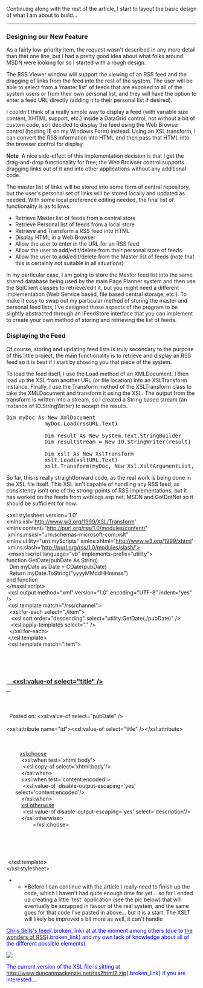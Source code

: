 Continuing along with the rest of the article, I start to layout the basic design of what I am about to build... 

* * *

### Designing our New Feature

As a fairly low-priority item, the request wasn't described in any more detail than that one line, but I had a pretty good idea about what folks around MSDN were looking for so I started with a rough design.

The RSS Viewer window will support the viewing of an RSS feed and the dragging of links from the feed into the rest of the system. The user will be able to select from a &#8216;master list' of feeds that are exposed to all of the system users or from their own personal list, and they will have the option to enter a feed URL directly (adding it to their personal list if desired).

I couldn't think of a really simple way to display a feed (with variable size content, XHTML support, etc.) inside a DataGrid control, not without a bit of custom code, so I decided to display the feed using the Web Browser control (hosting IE on my Windows Form) instead. Using an XSL transform, I can convert the RSS information into HTML and then pass that HTML into the browser control for display.

**Note**  A nice side-effect of this implementation decision is that I get the drag-and-drop functionality for free; the Web Browser control supports dragging links out of it and into other applications without any additional code. 

The master list of links will be stored into some form of central repository, but the user's personal set of links will be stored locally and updated as needed. With some local preference editing needed, the final list of functionality is as follows:

  * Retrieve Master list of feeds from a central store 
  * Retrieve Personal list of feeds from a local store 
  * Retrieve and Transform a RSS feed into HTML 
  * Display HTML in a Web Browser 
  * Allow the user to enter in the URL for an RSS feed 
  * Allow the user to add/edit/delete from their personal store of feeds 
  * Allow the user to add/edit/delete from the Master list of feeds (note that this is certainly not suitable in all situations) 

In my particular case, I am going to store the Master feed list into the same shared database being used by the main Page Planner system and then use the SqlClient classes to retrieve/edit it, but you might need a different implementation (Web Service based, file based central storage, etc.). To make it easy to swap out my particular method of storing the master and personal feed lists, I've designed those aspects of the program to be slightly abstracted through an IFeedStore interface that you can implement to create your own method of storing and retrieving the list of feeds.

### Displaying the Feed

Of course, storing and updating feed lists is truly secondary to the purpose of this little project, the main functionality is to retrieve and display an RSS feed so it is best if I start by showing you that piece of the system.

To load the feed itself, I use the Load method of an XMLDocument. I then load up the XSL from another URL (or file location) into an XSLTransform instance. Finally, I use the Transform method of the XSLTransform class to take the XMLDocument and transform it using the XSL. The output from the transform is written into a stream, so I created a String based stream (an instance of IO.StringWriter) to accept the results.

<pre>Dim myDoc As New XmlDocument
            myDoc.Load(rssURL.Text)

            Dim result As New System.Text.StringBuilder
            Dim resultStream = New IO.StringWriter(result)

            Dim xslt As New XslTransform
            xslt.Load(xsltURL.Text)
            xslt.Transform(myDoc, New Xsl.XsltArgumentList, resultStream)
</pre>

So far, this is really straightforward code, as the real work is being done in the XSL file itself. This XSL isn't capable of handling any RSS feed, as consistency isn't one of the strong-points of RSS implementations, but it has worked on the feeds from weblogs.asp.net, MSDN and GotDotNet so it should be sufficient for now. </ul> 

<?xml version="1.0&#8243; encoding="UTF-8&#8243; ?>  
<xsl:stylesheet version='1.0&#8242; xmlns:xsl='http://www.w3.org/1999/XSL/Transform' xmlns:content='http://purl.org/rss/1.0/modules/content/'  
 xmlns:msxsl="urn:schemas-microsoft-com:xslt" xmlns:utility="urn:myScripts" xmlns:xhtml='http://www.w3.org/1999/xhtml'  
 xmlns:slash='http://purl.org/rss/1.0/modules/slash/'>  
 <msxsl:script language="vb" implements-prefix="utility">  
function GetDate(pubDate As String)  
  Dim myDate as Date = CDate(pubDate)  
  Return myDate.ToString("yyyyMMddHHmmss")  
end function  
</msxsl:script>  
 <xsl:output method="xml" version="1.0&#8243; encoding="UTF-8&#8243; indent="yes" />  
 <xsl:template match="/rss/channel">  
  <xsl:for-each select="./item">  
   <xsl:sort order="descending" select="utility:GetDate(./pubDate)" />  
   <xsl:apply-templates select="." />  
  </xsl:for-each>  
 </xsl:template>  
 <xsl:template match="item">  
  <h3>  
   <a href='{link}'>  
    <xsl:value-of select="title" />  
   </a>  
  </h3>  
  Posted on: <xsl:value-of select="pubDate" />  
  <div><xsl:attribute name="id"><xsl:value-of select="title" /></xsl:attribute>  
  <ul>  
   <xsl:choose>  
    <xsl:when test='xhtml:body'>  
     <xsl:copy-of select='xhtml:body'/>  
    </xsl:when>  
    <xsl:when test='content:encoded'>  
     <xsl:value-of  disable-output-escaping='yes' select='content:encoded'/>  
    </xsl:when>  
    <xsl:otherwise>  
     <xsl:value-of disable-output-escaping='yes' select='description'/>  
    </xsl:otherwise>  
            </xsl:choose>  
  </ul>  
  </div>  
 </xsl:template>  
</xsl:stylesheet> 

* * *Before I can continue with the article I really need to finish up the code, which I haven't had quite enough time for yet... so far I ended up creating a little &#8216;test' application (see the pic below) that will eventually be scrapped in favour of the real system, and the same goes for that code I've pasted in above... but it is a start. The XSLT will likely be improved a bit more as well, it can't handle 

[<font color="#0000ff">Chris Sells's feed](http://www.sellsbrothers.com/news/rss.aspx){.broken_link} at at the moment among others (due to [the wonders of RSS](http://weblogs.asp.net/ksharkey/posts/21875.aspx){.broken_link} and my own lack of knowledge about all of the different possible elements). 

<img src="http://www.duncanmackenzie.net/rssviewer.jpg" border="0" />

The current version of the XSL file is sitting at <http://www.duncanmackenzie.net/rss2html2.zip>{.broken_link} if you are interested....

###